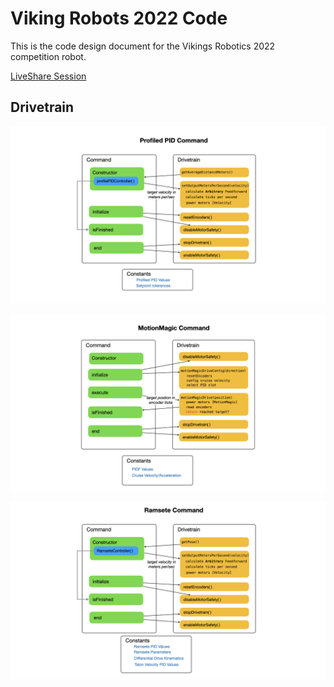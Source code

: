 # Viking Robots 2022 Code
This is the code design document for the Vikings Robotics 2022 competition robot.  

[LiveShare Session](https://prod.liveshare.vsengsaas.visualstudio.com/join?B834FB6A9365697B7EF2B69395AC3288FDAF)

## Drivetrain
![Profiled PID Command](images/VikingsDesign2022/VikingsDesign2022.001.jpeg)

![MotionMagic Command](images/VikingsDesign2022/VikingsDesign2022.002.jpeg)

![Ramsete Command](images/VikingsDesign2022/VikingsDesign2022.003.jpeg)
